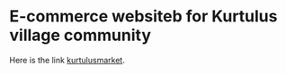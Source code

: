# E-commerce websiteb for Kurtulus village community

Here is the link [kurtulusmarket](https://kurtulusmarket.com/).


